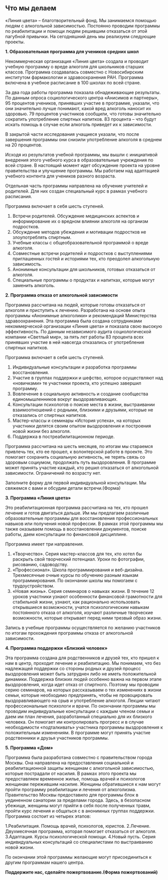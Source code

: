 ## Что мы делаем

«Линия цвета» – благотворительный фонд. Мы занимаемся помощью людям с алкогольной зависимостью. Постоянно проводим программы по реабилитации и помощи людям решившим отказаться от этой пагубной привычки. На сегодняшний день мы реализуем следующие проекты.

**1. Образовательная программа для учеников средних школ**

Некоммерческая организация «Линия цвета» создала и проводит учебную программу о вреде алкоголя для школьников старших классов. Программа создавалась совместно с Новосибирским институтом фармакологии и здравоохранения РАН. Программа включена в учебное расписание в 100 школах по всей стране.  

За два года работы программа показала обнадеживающие результаты. По данным опроса социологического центра «Анисимов и партнеры», 95 процентов учеников, принявших участие в программе, указали, что они значительно лучше понимают, какой вред алкоголь наносит их здоровью. 79 процентов участников сообщили, что готовы значительно сократить употребление спиртных напитков. 83 процента – что будут искать помощь в случае если алкоголь приведет их к зависимости.

В закрытой части исследования учащиеся указали, что после завершения программы они снизили употребление алкоголя в среднем на 20 процентов.

Исходя из результатов учебной программы, мы вышли с инициативой внедрения этого учебного курса в образовательные учреждения по всей стране. В настоящий момент идет обсуждение проекта на уровне правительства и улучшение программы. Мы работаем над адаптацией учебного контента для учеников разного возраста.

Отдельная часть программы направлена на обучение учителей и родителей. Для них создан специальный курс в рамках учебного расписания.

Программа включает в себя шесть ступеней.

1. Встречи родителей. Обсуждение медицинских аспектов и информирование их о вредном влиянии алкоголя на организм подростков.
2. Обсуждение методов убеждения и мотивации подростков не злоупотреблять спиртным. 
3. Учебные классы с общеобразовательной программой о вреде алкоголя.
4. Совместные встречи родителей и подростков с выступлениями приглашенных гостей и историями тех, кто преодолел алкогольную зависимость.
5. Анонимные консультации для школьников, готовых отказаться от алкоголя.
6. Специальные программы о продуктах и напитках, которые могут заменить алкоголь.

**2. Программа отказа от алкогольной зависимости**

Программа рассчитана на людей, которые готовы отказаться от алкоголя и приступить к лечению. Разработана на основе опыта программы «Анонимные алкоголики» и рекомендаций Министерства здравоохранения. Эта программа была создана сотрудниками некоммерческой организации «Линия цвета» и показала свою высокую эффективность. По данным независимого аудита социологической компании «Светлый мир», за пять лет работы 83 процента всех принявших участие в ней навсегда отказались от употребления спиртных напитков. 

Программа включает в себя шесть ступеней.

1. Индивидуальные консультации и разработка программы восстановления.
2. Участие в группах поддержки и шефство, которое осуществляют над «новичками» те участники проекта, кто успешно завершил программу.
3. Вовлечение в социальную активность и создание сообщества единомышленников вокруг выздоравливающих.
4. Консультации психологов о поиске места в жизни, выстраивании взаимоотношений с родными, близкими и друзьями, которые не отказались от спиртных напитков.
5. Мастер-классы и семинары «История успеха», на которых участники делятся своим опытом выздоровления и построения новой жизни без алкоголя.
6. Поддержка в постреабилитационном периоде. 

Программа рассчитана на шесть месяцев, по итогам мы стараемся привлечь тех, кто ее прошел, к волонтерской работе в проекте. Это помогает сохранить социальную активность, не терять связь со здоровым социумом, продолжать путь выздоровления. В программе может принять участие каждый, кто решил отказаться от алкогольной зависимости. Ограничений по возрасту нет.

Заполните форму для первой индивидуальной консультации. Мы свяжемся с вами и обсудим детали встречи.(Форма)

**3. Программа «Линия цвета»**

Это реабилитационная программа рассчитана на тех, кто прошел лечение и готов двигаться дальше. Им мы предлагаем различные образовательные программы для восстановления профессиональных навыков или получения новой профессии. В рамках этой программы мы также оказываем помощь в восстановлении документов, поиске работы, даем консультации по финансовой дисциплине. 

Программа имеет три направления.

1. «Творчество». Серия мастер-классов для тех, кто хотел бы раскрыть свой творческий потенциал. Уроки по фотографии, рисованию, садоводству.
2. «Профессионал». Школа программирования и веб-дизайна. Трехмесячные очные курсы по обучению разным языкам программирования. По окончании школы мы помогаем с трудоустройством.
3. «Новая жизнь». Серия семинаров о навыках жизни. В течение 12 уроков участники узнают особенности финансовой грамотности для стабильной жизни, узнают, как рационально использовать открывшиеся возможности, учатся психологическим навыкам постоянного отказа от алкоголя, изучают различные творческие возможности, которые открывает перед ними трезвый образ жизни.

Запись в учебные программы осуществляется по желанию участников по итогам прохождения программы отказа от алкогольной зависимости.

**4. Программа поддержки «Близкий человек»**

Эта программа создана для родственников и друзей тех, кто пришел к нам в центр, проходит лечение и реабилитацию. Мы понимаем, что без надлежащей поддержки со стороны родных и друзей процесс выздоровления может быть затруднен либо не иметь положительной динамики. Поддержка близких людей особенно важна на первом этапе выздоровления, когда идет отказ от спиртного. Поэтому мы проводим серию семинаров, на которых рассказываем о тех изменениях в жизни семьи, которые необходимо предпринять, чтобы не провоцировать выздоравливающего на срыв и употребление алкоголя. Лекции читают профессиональные психологи и врачи. По окончании программы мы проводим индивидуальные консультации с каждым членом семьи и даем им план лечения, разработанный специально для их близкого человека. Он помогает им контролировать прогресс и в случае необходимости «подталкивать» участника программы выздоровления к положительным изменениям. В программе могут принять участие родственники и друзья участников программы. 

**5. Программа «Дом»**

Программа была разработана совместно с правительством города Москвы. Она направлена на предоставления социальной и реабилитационной защиты женщинам с алкогольной зависимостью, которые пострадали от насилия. В рамках этого проекта мы предоставляем временное жилье, помощь врачей и психологов женщинам пережившим насилие. Женщины обратившиеся к нам могут пройти программу реабилитации и лечения от алкоголизма. Правительство Москвы предоставило для программы блок в уединенном санатории за пределами города. Здесь, в безопасном убежище, женщины могут прийти в себя после  полученных травм, пройти курс лечения и общаться с в анонимных группах поддержки. Программа состоит из четырех этапов:

1.Реабилитация. Помощь врачей, психологов, юристов.
2.Лечение. Двухмесячная программа, которая помогает отказаться от алкоголя.
3.Адаптация. Курсы психологической помощи.
4.Новый пусть. Серия индивидуальных консультаций со специалистами по выстраиванию новой жизни.

По окончании этой программы желающие могут присоединиться к другим программам нашего центра.

**Поддержите нас, сделайте пожертвование.(Форма пожертвований)**
